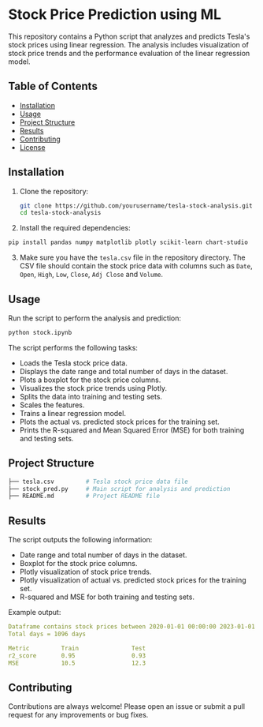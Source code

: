 
# Stock Price Prediction using ML

This repository contains a Python script that analyzes and predicts Tesla's stock prices using linear regression. The analysis includes visualization of stock price trends and the performance evaluation of the linear regression model.

## Table of Contents

- [Installation](#installation)
- [Usage](#usage)
- [Project Structure](#project-structure)
- [Results](#results)
- [Contributing](#contributing)
- [License](#license)

## Installation

1. Clone the repository:
   ```bash
   git clone https://github.com/yourusername/tesla-stock-analysis.git
   cd tesla-stock-analysis

2. Install the required dependencies:
```bash
pip install pandas numpy matplotlib plotly scikit-learn chart-studio

```
3. Make sure you have the `tesla.csv` file in the repository directory. The CSV file should contain the stock price data with columns such as `Date`, `Open`, `High`, `Low`, `Close`, `Adj Close` and `Volume`.


## Usage

Run the script to perform the analysis and prediction:

```python
python stock.ipynb

```

The script performs the following tasks:

- Loads the Tesla stock price data.
- Displays the date range and total number of days in the dataset.
- Plots a boxplot for the stock price columns.
- Visualizes the stock price trends using Plotly.
- Splits the data into training and testing sets.
- Scales the features.
- Trains a linear regression model.
- Plots the actual vs. predicted stock prices for the training set.
- Prints the R-squared and Mean Squared Error (MSE) for both training and testing sets.


## Project Structure

```bash
├── tesla.csv         # Tesla stock price data file
├── stock_pred.py     # Main script for analysis and prediction
├── README.md         # Project README file
```
## Results

The script outputs the following information:

- Date range and total number of days in the dataset.
- Boxplot for the stock price columns.
- Plotly visualization of stock price trends.
- Plotly visualization of actual vs. predicted stock prices for the training set.
- R-squared and MSE for both training and testing sets.

Example output: 
``` yaml
Dataframe contains stock prices between 2020-01-01 00:00:00 2023-01-01 00:00:00
Total days = 1096 days

Metric         Train               Test               
r2_score       0.95                0.93               
MSE            10.5                12.3               
```

## Contributing

Contributions are always welcome!
Please open an issue or submit a pull request for any improvements or bug fixes.



